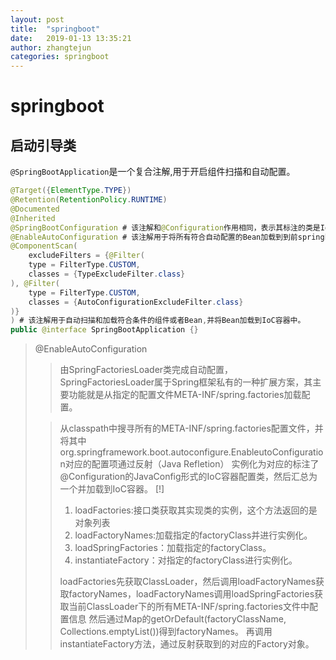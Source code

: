 ```yaml
---
layout: post
title:  "springboot"
date:   2019-01-13 13:35:21
author: zhangtejun
categories: springboot
---
```

# springboot

## 启动引导类

`@SpringBootApplication`是一个复合注解,用于开启组件扫描和自动配置。
```java
@Target({ElementType.TYPE})
@Retention(RetentionPolicy.RUNTIME)
@Documented
@Inherited
@SpringBootConfiguration # 该注解和@Configuration作用相同，表示其标注的类是IoC容器的配置类。
@EnableAutoConfiguration # 该注解用于将所有符合自动配置的Bean加载到到前springboot创建并使用的IoC容器中。
@ComponentScan(
    excludeFilters = {@Filter(
    type = FilterType.CUSTOM,
    classes = {TypeExcludeFilter.class}
), @Filter(
    type = FilterType.CUSTOM,
    classes = {AutoConfigurationExcludeFilter.class}
)}
) # 该注解用于自动扫描和加载符合条件的组件或者Bean,并将Bean加载到IoC容器中。
public @interface SpringBootApplication {}
```

>@EnableAutoConfiguration
>>由SpringFactoriesLoader类完成自动配置，SpringFactoriesLoader属于Spring框架私有的一种扩展方案，其主要功能就是从指定的配置文件META-INF/spring.factories加载配置。  
>
>>从classpath中搜寻所有的META-INF/spring.factories配置文件，并将其中org.springframework.boot.autoconfigure.EnableutoConfiguration对应的配置项通过反射（Java Refletion）
>>实例化为对应的标注了@Configuration的JavaConfig形式的IoC容器配置类，然后汇总为一个并加载到IoC容器。
[!]
>>1. loadFactories:接口类获取其实现类的实例，这个方法返回的是对象列表
>>2. loadFactoryNames:加载指定的factoryClass并进行实例化。
>>3. loadSpringFactories：加载指定的factoryClass。
>>4. instantiateFactory：对指定的factoryClass进行实例化。  
>>
>>loadFactories先获取ClassLoader，然后调用loadFactoryNames获取factoryNames，loadFactoryNames调用loadSpringFactories获取当前ClassLoader下的所有META-INF/spring.factories文件中配置信息
>>然后通过Map的getOrDefault(factoryClassName, Collections.emptyList())得到factoryNames。
>> 再调用instantiateFactory方法，通过反射获取到的对应的Factory对象。